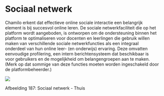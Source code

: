 # Sociaal netwerk

Chamilo erkent dat effectieve online sociale interactie een belangrijk element is bij succesvol online leren. De sociale netwerkfaciliteit die op het platform wordt aangeboden, is ontworpen om de ondersteuning binnen het platform te optimaliseren voor docenten en leerlingen die gebruik willen maken van verschillende sociale netwerkfuncties als een integraal onderdeel van hun online leer- \(en onderwijs\) ervaring. Deze omvatten eenvoudige profilering, een intern berichtensysteem dat beschikbaar is voor gebruikers en de mogelijkheid om belangengroepen aan te maken. \(Merk op dat sommige van deze functies moeten worden ingeschakeld door de platformbeheerder.\)

![](../../.gitbook/assets/images255%20%283%29.png)

Afbeelding 187: Sociaal netwerk - Thuis
